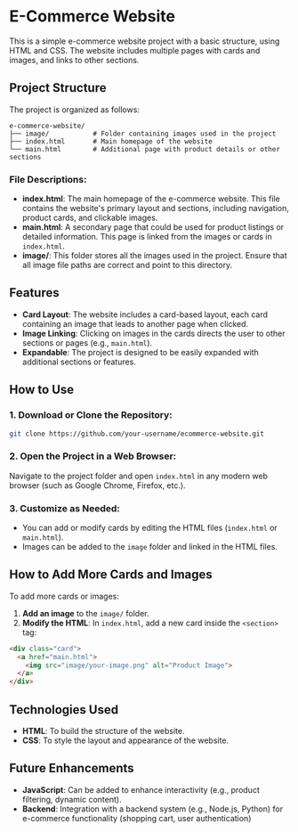 

# E-Commerce Website

This is a simple e-commerce website project with a basic structure, using HTML and CSS. The website includes multiple pages with cards and images, and links to other sections.

## Project Structure

The project is organized as follows:

```
e-commerce-website/
├── image/           # Folder containing images used in the project
├── index.html       # Main homepage of the website
└── main.html        # Additional page with product details or other sections
```

### File Descriptions:

- **index.html**: The main homepage of the e-commerce website. This file contains the website's primary layout and sections, including navigation, product cards, and clickable images.
- **main.html**: A secondary page that could be used for product listings or detailed information. This page is linked from the images or cards in `index.html`.
- **image/**: This folder stores all the images used in the project. Ensure that all image file paths are correct and point to this directory.

## Features

- **Card Layout**: The website includes a card-based layout, each card containing an image that leads to another page when clicked.
- **Image Linking**: Clicking on images in the cards directs the user to other sections or pages (e.g., `main.html`).
- **Expandable**: The project is designed to be easily expanded with additional sections or features.

## How to Use

### 1. Download or Clone the Repository:

```bash
git clone https://github.com/your-username/ecommerce-website.git
```

### 2. Open the Project in a Web Browser:

Navigate to the project folder and open `index.html` in any modern web browser (such as Google Chrome, Firefox, etc.).

### 3. Customize as Needed:

- You can add or modify cards by editing the HTML files (`index.html` or `main.html`).
- Images can be added to the `image` folder and linked in the HTML files.

## How to Add More Cards and Images

To add more cards or images:

1. **Add an image** to the `image/` folder.
2. **Modify the HTML**: In `index.html`, add a new card inside the `<section>` tag:

```html
<div class="card">
  <a href="main.html">
    <img src="image/your-image.png" alt="Product Image">
  </a>
</div>
```

## Technologies Used

- **HTML**: To build the structure of the website.
- **CSS**: To style the layout and appearance of the website.

## Future Enhancements

- **JavaScript**: Can be added to enhance interactivity (e.g., product filtering, dynamic content).
- **Backend**: Integration with a backend system (e.g., Node.js, Python) for e-commerce functionality (shopping cart, user authentication)
